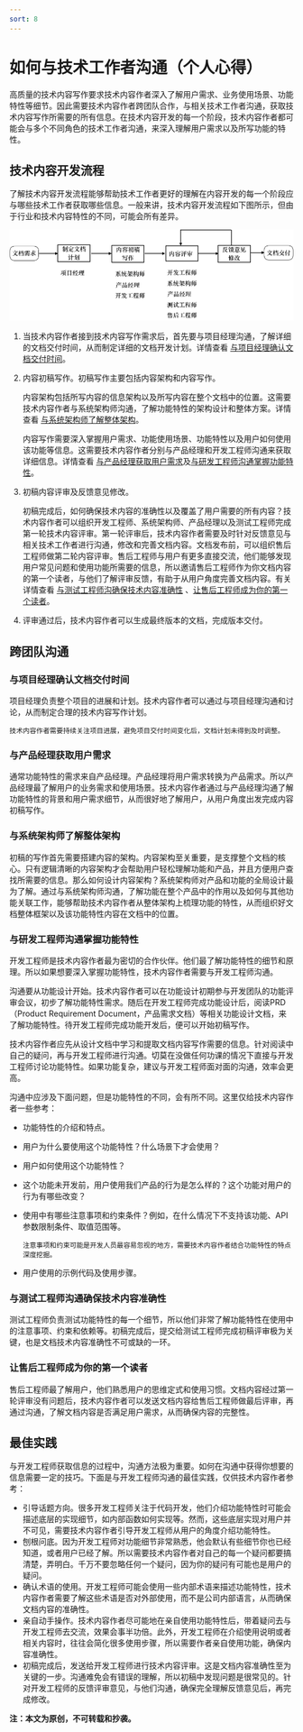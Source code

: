 ```yaml
---
sort: 8
---
```


# 如何与技术工作者沟通（个人心得）

高质量的技术内容写作要求技术内容作者深入了解用户需求、业务使用场景、功能特性等细节。因此需要技术内容作者跨团队合作，与相关技术工作者沟通，获取技术内容写作所需要的所有信息。在技术内容开发的每一个阶段，技术内容作者都可能会与多个不同角色的技术工作者沟通，来深入理解用户需求以及所写功能的特性。

## 技术内容开发流程

了解技术内容开发流程能够帮助技术工作者更好的理解在内容开发的每一个阶段应与哪些技术工作者获取哪些信息。一般来讲，技术内容开发流程如下图所示，但由于行业和技术内容特性的不同，可能会所有差异。

![](./workflow.png)

1. 当技术内容作者接到技术内容写作需求后，首先要与项目经理沟通，了解详细的文档交付时间，从而制定详细的文档开发计划。详情查看 [与项目经理确认文档交付时间](#与项目经理确认文档交付时间)。
2. 内容初稿写作。初稿写作主要包括内容架构和内容写作。
 
   内容架构包括所写内容的信息架构以及所写内容在整个文档中的位置。这需要技术内容作者与系统架构师沟通，了解功能特性的架构设计和整体方案。详情查看 [与系统架构师了解整体架构](#与系统架构师了解整体架构)。
   
   内容写作需要深入掌握用户需求、功能使用场景、功能特性以及用户如何使用该功能等信息。这需要技术内容作者分别与产品经理和开发工程师沟通来获取详细信息。详情查看 [与产品经理获取用户需求](#与产品经理获取用户需求)及[与研发工程师沟通掌握功能特性](#与研发工程师沟通掌握功能特性)。
3. 初稿内容评审及反馈意见修改。

    初稿完成后，如何确保技术内容的准确性以及覆盖了用户需要的所有内容？技术内容作者可以组织开发工程师、系统架构师、产品经理以及测试工程师完成第一轮技术内容评审。第一轮评审后，技术内容作者需要及时针对反馈意见与相关技术工作者进行沟通，修改和完善文档内容。文档发布前，可以组织售后工程师做第二轮内容评审。售后工程师与用户有更多直接交流，他们能够发现用户常见问题和使用功能所需要的信息，所以邀请售后工程师作为你文档内容的第一个读者，与他们了解评审反馈，有助于从用户角度完善文档内容。有关详情查看 [与测试工程师沟确保技术内容准确性](#与测试工程师沟确保技术内容准确性) 、[让售后工程师成为你的第一个读者](#让售后工程师成为你的第一个读者)。
4. 评审通过后，技术内容作者可以生成最终版本的文档，完成版本交付。

## 跨团队沟通

### 与项目经理确认文档交付时间

项目经理负责整个项目的进展和计划。技术内容作者可以通过与项目经理沟通和讨论，从而制定合理的技术内容写作计划。

```note
技术内容作者需要持续关注项目进展，避免项目交付时间变化后，文档计划未得到及时调整。
```

### 与产品经理获取用户需求

通常功能特性的需求来自产品经理。产品经理将用户需求转换为产品需求。所以产品经理最了解用户的业务需求和使用场景。技术内容作者通过与产品经理沟通了解功能特性的背景和用户需求细节，从而很好地了解用户，从用户角度出发完成内容初稿写作。

### 与系统架构师了解整体架构

初稿的写作首先需要搭建内容的架构。内容架构至关重要，是支撑整个文档的核心。只有逻辑清晰的内容架构才会帮助用户轻松理解功能和产品，并且方便用户查找所需要的信息。那么如何设计内容架构？系统架构师对产品和功能的全局设计最为了解。通过与系统架构师沟通，了解功能在整个产品中的作用以及如何与其他功能关联工作，能够帮助技术内容作者从整体架构上梳理功能的特性，从而组织好文档整体框架以及该功能特性内容在文档中的位置。

### 与研发工程师沟通掌握功能特性

开发工程师是技术内容作者最为密切的合作伙伴。他们最了解功能特性的细节和原理。所以如果想要深入掌握功能特性，技术内容作者需要与开发工程师沟通。

沟通要从功能设计开始。技术内容作者可以在功能设计初期参与开发团队的功能评审会议，初步了解功能特性需求。随后在开发工程师完成功能设计后，阅读PRD（Product Requirement Document，产品需求文档）等相关功能设计文档，来了解功能特性。待开发工程师完成功能开发后，便可以开始初稿写作。

技术内容作者应先从设计文档中学习和提取文档内容写作需要的信息。针对阅读中自己的疑问，再与开发工程师进行沟通。切莫在没做任何功课的情况下直接与开发工程师讨论功能特性。如果功能复杂，建议与开发工程师面对面的沟通，效率会更高。

沟通中应涉及下面问题，但是功能特性的不同，会有所不同。这里仅给技术内容作者一些参考：

- 功能特性的介绍和特点。
- 用户为什么要使用这个功能特性？什么场景下才会使用？
- 用户如何使用这个功能特性？
- 这个功能未开发前，用户使用我们产品的行为是怎么样的？这个功能对用户的行为有哪些改变？
- 使用中有哪些注意事项和约束条件？例如，在什么情况下不支持该功能、API参数限制条件、取值范围等。

  ```note
  注意事项和约束可能是开发人员最容易忽视的地方，需要技术内容作者结合功能特性的特点深度挖掘。
  ```
- 用户使用的示例代码及使用步骤。

### 与测试工程师沟通确保技术内容准确性

测试工程师负责测试功能特性的每一个细节，所以他们非常了解功能特性在使用中的注意事项、约束和依赖等。初稿完成后，提交给测试工程师完成初稿评审极为关键，也是文档技术内容准确性不可或缺的一环。

### 让售后工程师成为你的第一个读者

售后工程师最了解用户，他们熟悉用户的思维定式和使用习惯。文档内容经过第一轮评审没有问题后，技术内容作者可以发送文档内容给售后工程师做最后评审，再通过沟通，了解文档内容是否满足用户需求，从而确保内容的完整性。

## 最佳实践

与开发工程师获取信息的过程中，沟通方法极为重要。如何在沟通中获得你想要的信息需要一定的技巧。下面是与开发工程师沟通的最佳实践，仅供技术内容作者参考：

- 引导话题方向。很多开发工程师关注于代码开发，他们介绍功能特性时可能会描述底层的实现细节，如内部函数如何实现等。然而，这些底层实现对用户并不可见，需要技术内容作者引导开发工程师从用户的角度介绍功能特性。
- 刨根问底。因为开发工程师对功能细节非常熟悉，他会默认有些细节你也已经知道，或者用户已经了解。所以需要技术内容作者对自己的每一个疑问都要搞清楚，弄明白。千万不要忽略任何一个疑问，因为你的疑问有可能也是用户的疑问。
- 确认术语的使用。开发工程师可能会使用一些内部术语来描述功能特性，技术内容作者需要了解这些术语是否对外部使用，而不是公司内部语言，从而确保文档内容的准确性。
- 亲自动手操作。技术内容作者尽可能地在亲自使用功能特性后，带着疑问去与开发工程师去交流，效果会事半功倍。此外，开发工程师在介绍使用说明或者相关内容时，往往会简化很多使用步骤，所以需要作者亲自使用功能，确保内容准确性。
- 初稿完成后，发送给开发工程师进行技术内容评审。这是文档内容准确性至为关键的一步。沟通难免会有错误的理解，所以初稿中发现问题是很常见的。针对开发工程师的反馈评审意见，与他们沟通，确保完全理解反馈意见后，再完成修改。

**注：本文为原创，不可转载和抄袭。**